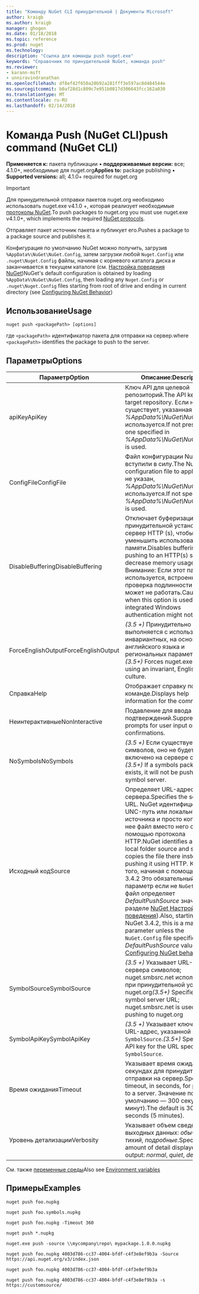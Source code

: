 ```yaml
---
title: "Команду NuGet CLI принудительной | Документы Microsoft"
author: kraigb
ms.author: kraigb
manager: ghogen
ms.date: 01/18/2018
ms.topic: reference
ms.prod: nuget
ms.technology: 
description: "Ссылка для команды push nuget.exe"
keywords: "Справочник по принудительной NuGet, команда push"
ms.reviewer:
- karann-msft
- unniravindranathan
ms.openlocfilehash: df8ef42f650a20b92a281fff3e597ac8d484544e
ms.sourcegitcommit: b0af28d1c809c7e951b0817d306643fcc162a030
ms.translationtype: MT
ms.contentlocale: ru-RU
ms.lasthandoff: 02/14/2018
---
```

# <a name="push-command-nuget-cli"></a><span data-ttu-id="02948-104">Команда Push (NuGet CLI)</span><span class="sxs-lookup"><span data-stu-id="02948-104">push command (NuGet CLI)</span></span>

<span data-ttu-id="02948-105">**Применяется к:** пакета публикации &bullet; **поддерживаемые версии:** все; 4.1.0+, необходимые для nuget.org</span><span class="sxs-lookup"><span data-stu-id="02948-105">**Applies to:** package publishing &bullet; **Supported versions:** all; 4.1.0+ required for nuget.org</span></span>

> [!Important]
> <span data-ttu-id="02948-106">Для принудительной отправки пакетов nuget.org необходимо использовать nuget.exe v4.1.0 +, которая реализует необходимые [протоколы NuGet](../api/nuget-protocols.md).</span><span class="sxs-lookup"><span data-stu-id="02948-106">To push packages to nuget.org you must use nuget.exe v4.1.0+, which implements the required [NuGet protocols](../api/nuget-protocols.md).</span></span>

<span data-ttu-id="02948-107">Отправляет пакет источник пакета и публикует его.</span><span class="sxs-lookup"><span data-stu-id="02948-107">Pushes a package to a package source and publishes it.</span></span>

<span data-ttu-id="02948-108">Конфигурация по умолчанию NuGet можно получить, загрузив `%AppData%\NuGet\NuGet.Config`, затем загрузки любой `Nuget.Config` или `.nuget\Nuget.Config` файлы, начиная с корневого каталога диска и заканчивается в текущем каталоге (см. [Настройка поведения NuGet](../consume-packages/configuring-nuget-behavior.md))</span><span class="sxs-lookup"><span data-stu-id="02948-108">NuGet's default configuration is obtained by loading `%AppData%\NuGet\NuGet.Config`, then loading any `Nuget.Config` or `.nuget\Nuget.Config` files starting from root of drive and ending in current directory (see [Configuring NuGet Behavior](../consume-packages/configuring-nuget-behavior.md))</span></span>

## <a name="usage"></a><span data-ttu-id="02948-109">Использование</span><span class="sxs-lookup"><span data-stu-id="02948-109">Usage</span></span>

```cli
nuget push <packagePath> [options]
```

<span data-ttu-id="02948-110">где `<packagePath>` идентификатор пакета для отправки на сервер.</span><span class="sxs-lookup"><span data-stu-id="02948-110">where `<packagePath>` identifies the package to push to the server.</span></span>

## <a name="options"></a><span data-ttu-id="02948-111">Параметры</span><span class="sxs-lookup"><span data-stu-id="02948-111">Options</span></span>

| <span data-ttu-id="02948-112">Параметр</span><span class="sxs-lookup"><span data-stu-id="02948-112">Option</span></span> | <span data-ttu-id="02948-113">Описание:</span><span class="sxs-lookup"><span data-stu-id="02948-113">Description</span></span> |
| --- | --- |
| <span data-ttu-id="02948-114">apiKey</span><span class="sxs-lookup"><span data-stu-id="02948-114">ApiKey</span></span> | <span data-ttu-id="02948-115">Ключ API для целевой репозиторий.</span><span class="sxs-lookup"><span data-stu-id="02948-115">The API key for the target repository.</span></span> <span data-ttu-id="02948-116">Если не существует, указанная в *%AppData%\NuGet\NuGet.Config* используется.</span><span class="sxs-lookup"><span data-stu-id="02948-116">If not present,  the one specified in *%AppData%\NuGet\NuGet.Config* is used.</span></span> |
| <span data-ttu-id="02948-117">ConfigFile</span><span class="sxs-lookup"><span data-stu-id="02948-117">ConfigFile</span></span> | <span data-ttu-id="02948-118">Файл конфигурации NuGet вступили в силу.</span><span class="sxs-lookup"><span data-stu-id="02948-118">The NuGet configuration file to apply.</span></span> <span data-ttu-id="02948-119">Если не указан, *%AppData%\NuGet\NuGet.Config* используется.</span><span class="sxs-lookup"><span data-stu-id="02948-119">If not specified, *%AppData%\NuGet\NuGet.Config* is used.</span></span> |
| <span data-ttu-id="02948-120">DisableBuffering</span><span class="sxs-lookup"><span data-stu-id="02948-120">DisableBuffering</span></span> | <span data-ttu-id="02948-121">Отключает буферизацию при принудительной установке на сервер HTTP (s), чтобы уменьшить использование памяти.</span><span class="sxs-lookup"><span data-stu-id="02948-121">Disables buffering when pushing to an HTTP(s) server to decrease memory usages.</span></span> <span data-ttu-id="02948-122">Внимание: Если этот параметр используется, встроенная проверка подлинности Windows может не работать.</span><span class="sxs-lookup"><span data-stu-id="02948-122">Caution: when this option is used, integrated Windows authentication might not work.</span></span> |
| <span data-ttu-id="02948-123">ForceEnglishOutput</span><span class="sxs-lookup"><span data-stu-id="02948-123">ForceEnglishOutput</span></span> | <span data-ttu-id="02948-124">*(3.5 +)*  Принудительно nuget.exe выполняется с использованием инвариантных, на основе английского языка и региональных параметров.</span><span class="sxs-lookup"><span data-stu-id="02948-124">*(3.5+)* Forces nuget.exe to run using an invariant, English-based culture.</span></span> |
| <span data-ttu-id="02948-125">Справка</span><span class="sxs-lookup"><span data-stu-id="02948-125">Help</span></span> | <span data-ttu-id="02948-126">Отображает справку по команде.</span><span class="sxs-lookup"><span data-stu-id="02948-126">Displays help information for the command.</span></span> |
| <span data-ttu-id="02948-127">Неинтерактивные</span><span class="sxs-lookup"><span data-stu-id="02948-127">NonInteractive</span></span> | <span data-ttu-id="02948-128">Подавление для ввода данных и подтверждений.</span><span class="sxs-lookup"><span data-stu-id="02948-128">Suppresses prompts for user input or confirmations.</span></span> |
| <span data-ttu-id="02948-129">NoSymbols</span><span class="sxs-lookup"><span data-stu-id="02948-129">NoSymbols</span></span> | <span data-ttu-id="02948-130">*(3.5 +)*  Если существует пакет символов, оно не будет включено на сервере символов.</span><span class="sxs-lookup"><span data-stu-id="02948-130">*(3.5+)* If a symbols package exists, it will not be pushed to a symbol server.</span></span> |
| <span data-ttu-id="02948-131">Исходный код</span><span class="sxs-lookup"><span data-stu-id="02948-131">Source</span></span> | <span data-ttu-id="02948-132">Определяет URL-адрес сервера.</span><span class="sxs-lookup"><span data-stu-id="02948-132">Specifies the server URL.</span></span> <span data-ttu-id="02948-133">NuGet идентифицирует UNC-путь или локальную папку источника и просто копирует в нее файл вместо него с помощью протокола HTTP.</span><span class="sxs-lookup"><span data-stu-id="02948-133">NuGet identifies a UNC or local folder source and simply copies the file there instead of pushing it using HTTP.</span></span>  <span data-ttu-id="02948-134">Кроме того, начиная с помощью NuGet 3.4.2 Это обязательный параметр если не `NuGet.Config` файл определяет *DefaultPushSource* значение (в разделе [NuGet Настройка поведения](../consume-packages/configuring-nuget-behavior.md)).</span><span class="sxs-lookup"><span data-stu-id="02948-134">Also, starting with NuGet 3.4.2, this is a mandatory parameter unless the `NuGet.Config` file specifies a *DefaultPushSource* value (see [Configuring NuGet behavior](../consume-packages/configuring-nuget-behavior.md)).</span></span> |
| <span data-ttu-id="02948-135">SymbolSource</span><span class="sxs-lookup"><span data-stu-id="02948-135">SymbolSource</span></span> | <span data-ttu-id="02948-136">*(3.5 +)*  Указывает URL-адрес сервера символов; nuget.smbsrc.net используется при принудительной установке в nuget.org</span><span class="sxs-lookup"><span data-stu-id="02948-136">*(3.5+)* Specifies the symbol server URL; nuget.smbsrc.net is used when pushing to nuget.org</span></span> |
| <span data-ttu-id="02948-137">SymbolApiKey</span><span class="sxs-lookup"><span data-stu-id="02948-137">SymbolApiKey</span></span> | <span data-ttu-id="02948-138">*(3.5 +)*  Указывает ключ API для URL-адрес, указанной в `-SymbolSource`.</span><span class="sxs-lookup"><span data-stu-id="02948-138">*(3.5+)* Specifies the API key for the URL specified in `-SymbolSource`.</span></span> |
| <span data-ttu-id="02948-139">Время ожидания</span><span class="sxs-lookup"><span data-stu-id="02948-139">Timeout</span></span> | <span data-ttu-id="02948-140">Указывает время ожидания в секундах для принудительной отправки на сервер.</span><span class="sxs-lookup"><span data-stu-id="02948-140">Specifies the timeout, in seconds, for pushing to a server.</span></span> <span data-ttu-id="02948-141">Значение по умолчанию — 300 секунд (5 минут).</span><span class="sxs-lookup"><span data-stu-id="02948-141">The default is 300 seconds (5 minutes).</span></span> |
| <span data-ttu-id="02948-142">Уровень детализации</span><span class="sxs-lookup"><span data-stu-id="02948-142">Verbosity</span></span> | <span data-ttu-id="02948-143">Указывает объем сведений в выходных данных: *обычного*, *тихий*, *подробные*.</span><span class="sxs-lookup"><span data-stu-id="02948-143">Specifies the amount of detail displayed in the output: *normal*, *quiet*, *detailed*.</span></span> |

<span data-ttu-id="02948-144">См. также [переменные среды](cli-ref-environment-variables.md)</span><span class="sxs-lookup"><span data-stu-id="02948-144">Also see [Environment variables](cli-ref-environment-variables.md)</span></span>

## <a name="examples"></a><span data-ttu-id="02948-145">Примеры</span><span class="sxs-lookup"><span data-stu-id="02948-145">Examples</span></span>

```cli
nuget push foo.nupkg

nuget push foo.symbols.nupkg

nuget push foo.nupkg -Timeout 360

nuget push *.nupkg

nuget.exe push -source \\mycompany\repo\ mypackage.1.0.0.nupkg

nuget push foo.nupkg 4003d786-cc37-4004-bfdf-c4f3e8ef9b3a -Source https://api.nuget.org/v3/index.json

nuget push foo.nupkg 4003d786-cc37-4004-bfdf-c4f3e8ef9b3a

nuget push foo.nupkg 4003d786-cc37-4004-bfdf-c4f3e8ef9b3a -s https://customsource/
```
